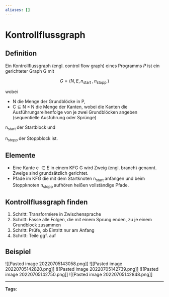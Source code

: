 ```yaml
---
aliases: []
---
```


# Kontrollflussgraph

## Definition

Ein Kontrollflussgraph (engl. control flow graph) eines Programms $P$ ist ein gerichteter Graph G mit

$$
G=\left(N, E, n_{\text {start }}, n_{\text {stopp }}\right)
$$

wobei

- N die Menge der Grundblöcke in P,
- $\mathrm{C} \subseteq \mathrm{N} \times \mathrm{N}$ die Menge der Kanten, wobei die Kanten die Ausführungsreihenfolge von je zwei Grundblöcken angeben (sequentielle Ausführung oder Sprünge)

$\mathrm{n}_{\text {start }}$ der Startblock und

$\mathrm{n}_{\text {stopp }}$ der Stoppblock ist.

## Elemente

- Eine Kante e $\in E$ in einem KFG G wird Zweig (engl. branch) genannt. Zweige sind grundsätzlich gerichtet.
- Pfade im KFG die mit dem Startknoten $\mathrm{n}_{\text {start }}$ anfangen und beim Stoppknoten $\mathrm{n}_{\text {stopp }}$ aufhören heißen vollständige Pfade.

## Kontrollflussgraph finden

1. Schritt: Transformiere in Zwischensprache
2. Schritt: Fasse alle Folgen, die mit einem Sprung enden, zu je einem Grundblock zusammen
3. Schritt: Prüfe, ob Eintritt nur am Anfang
4. Schritt: Teile ggf. auf

## Beispiel

![[Pasted image 20220705143058.png]]
![[Pasted image 20220705142820.png]]
![[Pasted image 20220705142739.png]]
![[Pasted image 20220705142750.png]]
![[Pasted image 20220705142848.png]]

---

**Tags**:
